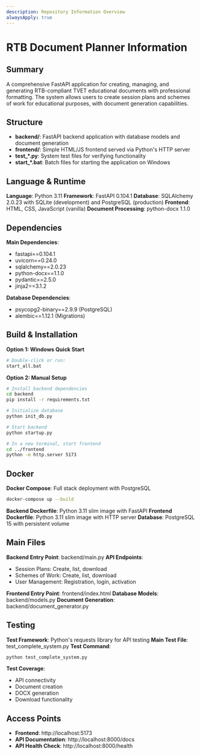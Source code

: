 ```yaml
---
description: Repository Information Overview
alwaysApply: true
---
```


# RTB Document Planner Information

## Summary
A comprehensive FastAPI application for creating, managing, and generating RTB-compliant TVET educational documents with professional formatting. The system allows users to create session plans and schemes of work for educational purposes, with document generation capabilities.

## Structure
- **backend/**: FastAPI backend application with database models and document generation
- **frontend/**: Simple HTML/JS frontend served via Python's HTTP server
- **test_*.py**: System test files for verifying functionality
- **start_*.bat**: Batch files for starting the application on Windows

## Language & Runtime
**Language**: Python 3.11
**Framework**: FastAPI 0.104.1
**Database**: SQLAlchemy 2.0.23 with SQLite (development) and PostgreSQL (production)
**Frontend**: HTML, CSS, JavaScript (vanilla)
**Document Processing**: python-docx 1.1.0

## Dependencies
**Main Dependencies**:
- fastapi==0.104.1
- uvicorn==0.24.0
- sqlalchemy==2.0.23
- python-docx==1.1.0
- pydantic==2.5.0
- jinja2==3.1.2

**Database Dependencies**:
- psycopg2-binary==2.9.9 (PostgreSQL)
- alembic==1.12.1 (Migrations)

## Build & Installation
**Option 1: Windows Quick Start**
```bash
# Double-click or run:
start_all.bat
```

**Option 2: Manual Setup**
```bash
# Install backend dependencies
cd backend
pip install -r requirements.txt

# Initialize database
python init_db.py

# Start backend
python startup.py

# In a new terminal, start frontend
cd ../frontend
python -m http.server 5173
```

## Docker
**Docker Compose**: Full stack deployment with PostgreSQL
```bash
docker-compose up --build
```

**Backend Dockerfile**: Python 3.11 slim image with FastAPI
**Frontend Dockerfile**: Python 3.11 slim image with HTTP server
**Database**: PostgreSQL 15 with persistent volume

## Main Files
**Backend Entry Point**: backend/main.py
**API Endpoints**:
- Session Plans: Create, list, download
- Schemes of Work: Create, list, download
- User Management: Registration, login, activation

**Frontend Entry Point**: frontend/index.html
**Database Models**: backend/models.py
**Document Generation**: backend/document_generator.py

## Testing
**Test Framework**: Python's requests library for API testing
**Main Test File**: test_complete_system.py
**Test Command**:
```bash
python test_complete_system.py
```

**Test Coverage**:
- API connectivity
- Document creation
- DOCX generation
- Download functionality

## Access Points
- **Frontend**: http://localhost:5173
- **API Documentation**: http://localhost:8000/docs
- **API Health Check**: http://localhost:8000/health